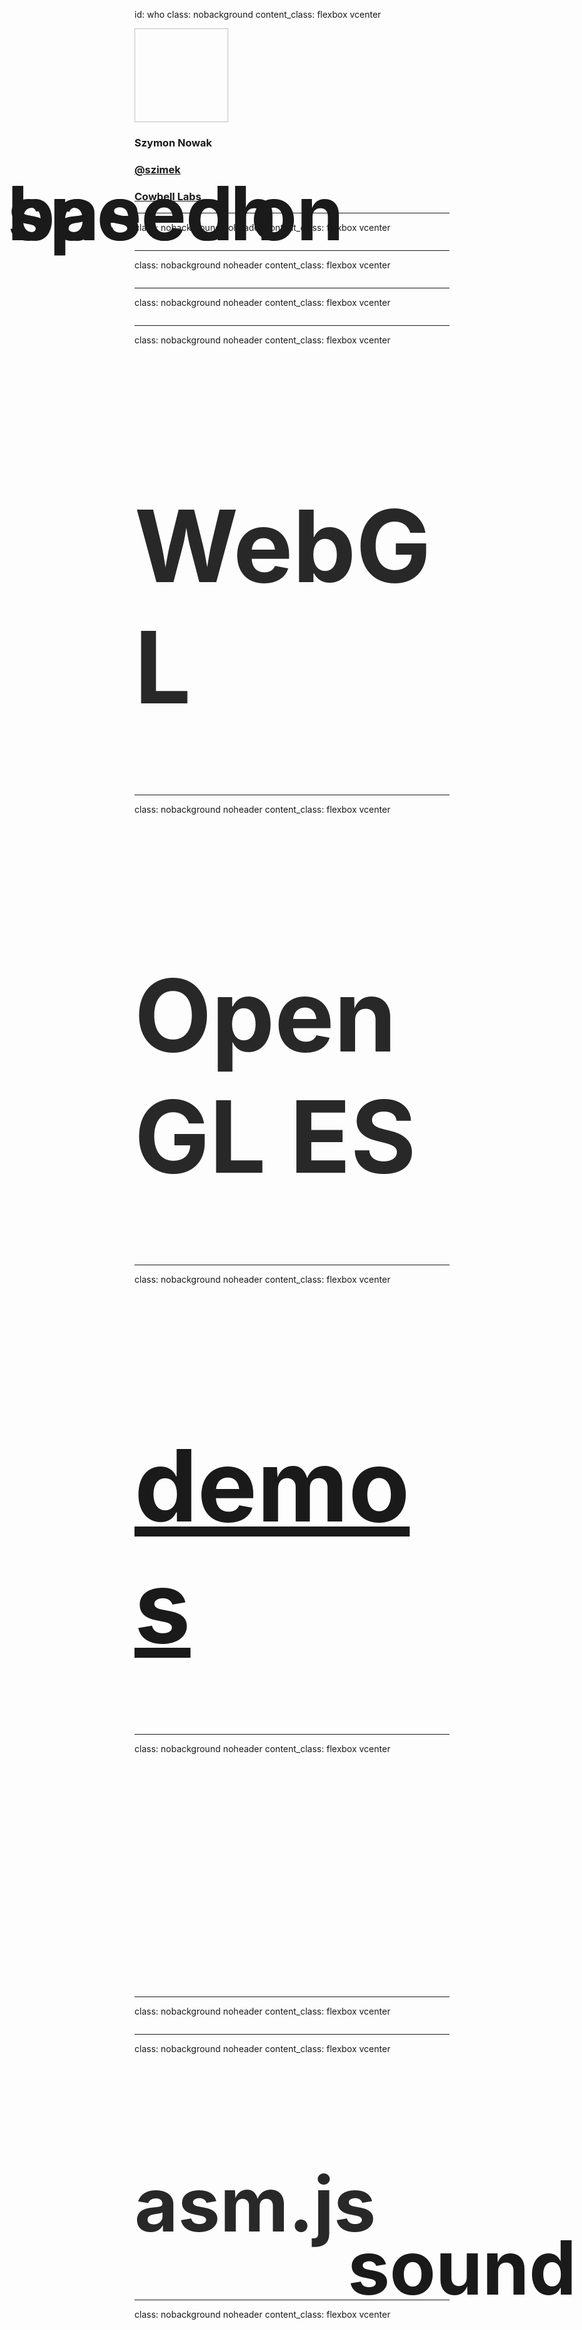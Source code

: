id: who
class: nobackground
content_class: flexbox vcenter

<img data-src="images/slides/me.jpg" style="width: 150px; height: 150px;">
<h3>Szymon Nowak</h3>
<h3><a href="https://twitter.com/szimek">@szimek</a></h3>
<h3><a href="https://cowbell-labs.com">Cowbell Labs</a></h3>

---

class: nobackground noheader
content_class: flexbox vcenter

<img data-src="images/slides/thefacebook.png" style="width: 900px;">

---

class: nobackground noheader
content_class: flexbox vcenter

<img data-src="images/slides/facebook.png" style="width: 900px;">

---

class: nobackground noheader
content_class: flexbox vcenter

<img data-src="images/logos/html5rocks-logo.png">

---

class: nobackground noheader
content_class: flexbox vcenter

<h1 style="font-size: 160px; color: rgb(40, 40, 40);">WebGL</h1>

---

class: nobackground noheader
content_class: flexbox vcenter

<h2 style="font-size: 120px; position: absolute; top: 150px; left: 25px">based on</h2>
<h1 style="font-size: 160px; color: rgb(40, 40, 40);">OpenGL ES</h1>

---

class: nobackground noheader
content_class: flexbox vcenter

<h1 style="font-size: 160px; color: rgb(40, 40, 40);"><a href="http://threejs.org/examples">demos</a></h1>

---

class: nobackground noheader
content_class: flexbox vcenter

<iframe width="640" height="360" data-src="//www.youtube.com/embed/c2uNDlP4RiE?rel=0&amp;showinfo=0" frameborder="0" allowfullscreen></iframe>

---

class: nobackground noheader
content_class: flexbox vcenter

<img data-src="images/logos/emscripten-logo.png">

---

class: nobackground noheader
content_class: flexbox vcenter

<h1 style="font-size: 120px; color: rgb(40, 40, 40);">asm.js</h1>

---

class: nobackground noheader
content_class: flexbox vcenter

<iframe width="640" height="360" data-src="//www.youtube.com/embed/bJi7BlXqcI4?rel=0&amp;showinfo=0" frameborder="0" allowfullscreen></iframe>

---

class: nobackground noheader
content_class: flexbox vcenter

* prototypes
* games
* ads
* architecture
* education
* data visualization
* GPGPU

---

class: nobackground noheader
content_class: flexbox vcenter

<h1 style="font-size: 160px; color: rgb(40, 40, 40);">WebVR</h1>

---

class: nobackground noheader
content_class: flexbox vcenter

<img data-src="images/slides/oculusrift.jpg" style="width: 900px;">

---

class: nobackground noheader
content_class: flexbox vcenter

<img data-src="images/slides/googlecardboard.jpg" style="width: 900px;">

---

class: nobackground noheader
content_class: flexbox vcenter

<img data-src="images/slides/oculus-rift-war-thunder-dk2.jpg" style="width: 900px;">

---

class: nobackground noheader
content_class: flexbox vcenter

<h1 style="font-size: 160px; color: rgb(40, 40, 40);">WebAudio</h1>

---

class: nobackground noheader
content_class:

<h1 style="font-size: 100px; color: rgb(40, 40, 40);">generate</h1>
<h1 style="font-size: 100px; color: rgb(40, 40, 40);">analyse</h1>
<h1 style="font-size: 100px; color: rgb(40, 40, 40);">modify</h1>
<h2 style="font-size: 120px; position: absolute; bottom: 150px; right: 25px">sound</h2>

---

class: nobackground noheader
content_class: flexbox vcenter

<iframe data-src="http://chromium.googlecode.com/svn/trunk/samples/audio/shiny-drum-machine.html" frameborder="0" allowfullscreen style="max-width: 900px;"></iframe>

---

class: nobackground noheader
content_class: flexbox vcenter

<a href="https://www.soundtrap.com"><img data-src="images/slides/soundtrap.jpeg"></a>

---

class: nobackground noheader
content_class: flexbox vcenter

<h1 style="font-size: 160px; color: rgb(40, 40, 40);">WebRTC</h1>

---

class: nobackground
content_class:

<h1 style="font-size: 140px; margin-top: 100px; color: rgb(40, 40, 40);">peer-to-peer</h1>

---

class: nobackground
content_class:

<h1 style="font-size: 140px; margin-top: 100px; color: rgb(40, 40, 40);">peer-to-peer</h1>
<h1 style="font-size: 200px; text-align: right; margin: 100px 150px;">audio</h1>

---

class: nobackground
content_class:

<h1 style="font-size: 140px; margin-top: 100px; color: rgb(40, 40, 40);">peer-to-peer</h1>
<h1 style="font-size: 200px; text-align: right; margin: 100px 150px;">video</h1>

---

class: nobackground
content_class:

<h1 style="font-size: 140px; margin-top: 100px;  color: rgb(40, 40, 40);">peer-to-peer</h1>
<h1 style="font-size: 200px; text-align: right; margin: 100px 150px;">data</h1>

---

class: nobackground
content_class: flexbox vcenter centered

<h1 style="font-size: 120px; color: rgb(40, 40, 40);">plugin-free video calls</h1>

---

class: nobackground noheader
content_class: flexbox vcenter centered

<a href="https://appear.in"><img data-src="images/slides/appearin-page.png" style="height: 550px;"></a>

---

body_class: amazon-mayday
class: nobackground noheader
content_class: flexbox vcenter

<span class="source">© Amazon</span>

---

class: nobackground noheader
content_class: flexbox vcenter

<h2 style="font-size: 160px; line-height: 160px; font-weight: 600; margin-left: -440px;">browser</h2>
<h2 style="font-size: 120px; line-height: 160px; font-weight: 600;">to</h2>
<h2 style="font-size: 160px; line-height: 160px; font-weight: 600; margin-left: 440px;">browser</h2>

---

class: nobackground noheader
content_class: flexbox vcenter

<h2 style="font-size: 160px; line-height: 160px; font-weight: 600; margin-left: -440px;">browser</h2>
<h2 style="font-size: 120px; line-height: 160px; font-weight: 600;">to</h2>
<h2 style="font-size: 160px; line-height: 160px; font-weight: 600; margin-left: 440px;">phone</h2>

---

class: nobackground noheader
content_class: flexbox vcenter

<iframe data-src="http://webrtc-twilio.herokuapp.com/"></iframe>

---

class: nobackground noheader
content_class: flexbox vcenter

<h2 style="font-size: 160px; line-height: 160px; font-weight: 600; margin-left: -440px;">browser</h2>
<h2 style="font-size: 120px; line-height: 160px; font-weight: 600;">to</h2>
<h2 style="font-size: 160px; line-height: 160px; font-weight: 600; margin-left: 440px;">phone</h2>

---

class: nobackground noheader
content_class: flexbox vcenter

<h2 style="font-size: 160px; line-height: 160px; font-weight: 600; margin-left: -440px;">phone</h2>
<h2 style="font-size: 120px; line-height: 160px; font-weight: 600;">to</h2>
<h2 style="font-size: 160px; line-height: 160px; font-weight: 600; margin-left: 440px;">browser</h2>

---

class: nobackground noheader
content_class: flexbox vcenter

<iframe data-src="http://www.frisb.com"></iframe>

---

class: nobackground noheader
content_class: flexbox vcenter

<a href="http://rapt.fm"><img data-src="images/slides/raptfm.png" style="height: 550px;"></a>

---

class: nobackground noheader
content_class: flexbox vcenter

<a href="http://www.bemyeyes.org"><img data-src="images/slides/bemyeyes.png" style="height: 550px;"></a>

---

class: nobackground noheader
content_class: flexbox vcenter

<h2 style="font-size: 200px; font-weight: 600;">data</h2>

---

class: nobackground noheader
content_class: flexbox vcenter

<h2 style="font-size: 80px; font-weight: 600">low-latency networking</h2>
<h2 style="font-size: 80px; font-weight: 600">file sharing</h2>

---

class: nobackground noheader
content_class: flexbox vcenter

<img data-src="images/slides/xkcd-file-transfer.png" style="height: 80%;">
<span class="source"><a href="http://xkcd.com/949/">http://xkcd.com/949/</a></span>

---

class: nobackground noheader
content_class: flexbox vcenter

<h2 style="font-size: 120px; font-weight: 600;"><a href="https://www.sharedrop.io"><img data-src="images/slides/sharedrop.svg" style="height: 100px"></a></h2>

---

class: nobackground noheader
content_class: flexbox vcenter

<iframe width="853" height="480" src="//www.youtube.com/embed/mlOS2RwI0SE" frameborder="0" allowfullscreen></iframe>

---

class: nobackground noheader
content_class: flexbox vcenter

<h2 style="font-size: 50px; font-weight: 600; line-height: 120px;"><a href="https://github.com/feross/webtorrent">WebTorrent</a></h2>

---

class: nobackground noheader
content_class: flexbox vcenter

<h1 style="font-size: 160px; color: rgb(40, 40, 40);">WebSpeech</h1>

---

class: nobackground noheader
content_class: flexbox vcenter

<h2 style="font-size: 120px; position: absolute; top: 150px; left: 25px">speech</h2>
<h1 style="font-size: 160px; color: rgb(40, 40, 40);">recognition</h1>
<h1 style="font-size: 160px; color: rgb(40, 40, 40);">synthesis</h1>

---

class: nobackground noheader
content_class: flexbox vcenter

<iframe width="640" height="480" src="//www.youtube.com/embed/R8ejjVAZweg?rel=0&amp;showinfo=0" frameborder="0" allowfullscreen width: "90%"></iframe>

---

body_class: strangelove-world
class: nobackground fullviewport
content_class: flexbox vcenter

<div class="overlay centered">
<h2 style="font-size: 120px; font-weight: 600; line-height: 175px;">thank you!</h2>
</div>

<span class="source">© Sony Pictures</span>

---

class: nobackground noheader
content_class: flexbox vcenter

<h1 style="font-size: 160px; color: rgb(40, 40, 40);">meetups!</h1>

---

class: nobackground noheader
content_class: flexbox vcenter

<h1 style="font-size: 160px; color: rgb(40, 40, 40);">NodeSchool</h1>
<h2>nodeschool.io/silesia</h2>

---

class: nobackground noheader
content_class: flexbox vcenter

<h1 style="font-size: 160px; color: rgb(40, 40, 40);">meet.js</h1>
<h2>meetjs.pl</h2>

---

class: nobackground noheader
content_class: flexbox vcenter

<h1 style="font-size: 160px; color: rgb(40, 40, 40);">SRUG</h1>
<h2>srug.pl</h2>

---

class: nobackground noheader
content_class: flexbox vcenter

<h1 style="font-size: 160px; color: rgb(40, 40, 40);"><a href="https://slaskit.pl">Slask IT</a></h1>
<h2>slaskit.pl</h2>
